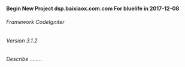 #### Begin New Project dsp.baixiaox.com.com For bluelife in 2017-12-08
###### Framework CodeIgniter
###### Version 3.1.2
###### Describe ........

